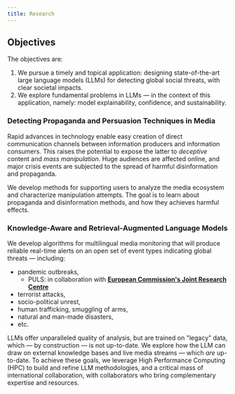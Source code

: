 ```yaml
---
title: Research
---
```



## Objectives

The objectives are:
1. We pursue a timely and topical application: designing state-of-the-art large language models (LLMs) for detecting global social threats, with clear societal impacts.
2. We explore fundamental problems in LLMs — in the context of this application, namely: model explainability, confidence, and sustainability.


### Detecting Propaganda and Persuasion Techniques in Media

Rapid advances in technology enable easy creation of direct communication channels between information producers and information consumers.
This raises the potential to expose the latter to _deceptive_ content and _mass manipulation_.
Huge audiences are affected online, and major crisis events are subjected to the spread of harmful disinformation and propaganda.

We develop methods for supporting users to analyze the media ecosystem and characterize manipulation attempts.
The goal is to learn about propaganda and disinformation methods, and how they achieves harmful effects.


### Knowledge-Aware and Retrieval-Augmented Language Models

We develop algorithms for multilingual media monitoring that will produce reliable real-time alerts on an open set of event types indicating global threats — including:
- pandemic outbreaks,
  - PULS: in collaboration with [__European Commission's Joint Research Centre__]()
- terrorist attacks,
- socio-political unrest,
- human trafficking, smuggling of arms,
- natural and man-made disasters,
- etc.

LLMs offer unparalleled quality of analysis, but are trained on "legacy" data, which — by construction — is not up-to-date.  We explore how the LLM can draw on external knowledge bases and live media streams — which _are_ up-to-date.
To achieve these goals, we leverage High Performance Computing (HPC) to build and refine LLM methodologies, and a critical mass of international collaboration, with collaborators who bring complementary expertise and resources.



<!--
## Seminar
...
-->
